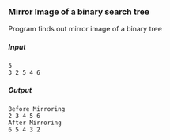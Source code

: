 ### Mirror Image of a binary search tree

Program finds out mirror image of a binary tree

##### Input

    5
    3 2 5 4 6

##### Output

    Before Mirroring 
    2 3 4 5 6 
    After Mirroring
    6 5 4 3 2
